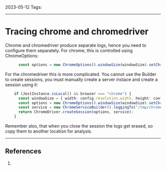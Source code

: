 2023-05-12
Tags:

---
# Tracing chrome and chromedriver

Chrome and chromedriver produce separate logs, hence you need to configure them separately. For chrome, this is controlled using
ChromeOptions:
```typescript
      const options = new ChromeOptions().windowSize(windowSize).setChromeLogFile("/tmp/chrome.log");
```

For the chromedriver this is more complicated. You cannot use the Builder to create sessions, you must manually create a server
instace and create a session using it:

```typescript
    if (JestInstance.isLocal() && browser === "chrome") {
      const windowSize = { width: config.resolution.width, height: config.resolution.height };
      const options = new ChromeOptions().windowSize(windowSize).setChromeLogFile("/tmp/chrome.log");
      const service = new ChromeServiceBuilder().loggingTo("/tmp/chromedriver.log").enableVerboseLogging().build();
      return ChromeDriver.createSession(options, service);
    }
```

Remember also, that when you close the session the logs get erased, so copy them to another location for analysis.


---
## References
1. 
